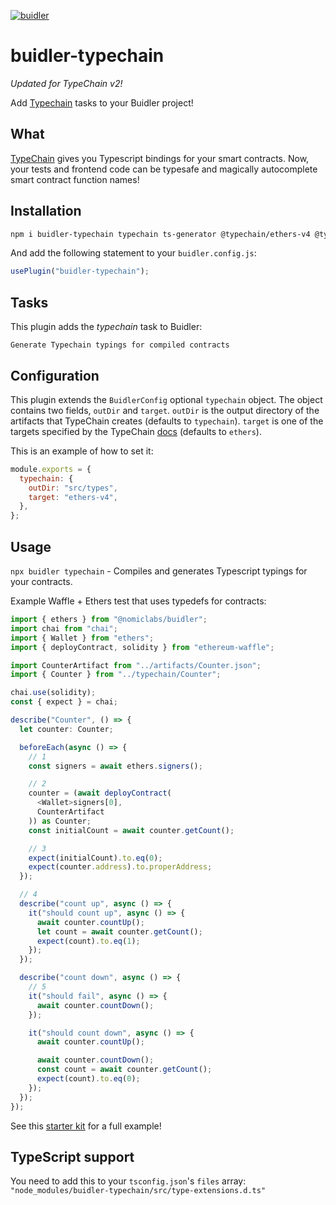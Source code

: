 [![buidler](https://buidler.dev/buidler-plugin-badge.svg?1)](https://buidler.dev)

# buidler-typechain

_Updated for TypeChain v2!_

Add [Typechain](https://www.github.com/ethereum-ts/TypeChain) tasks to your Buidler project!

## What

[TypeChain](https://www.github.com/ethereum-ts/TypeChain) gives you Typescript bindings for your smart contracts. Now, your tests and frontend code can be typesafe and magically autocomplete smart contract function names!

## Installation

```bash
npm i buidler-typechain typechain ts-generator @typechain/ethers-v4 @typechain/truffle-v5 @typechain/web3-v1 @typechain/truffle-v4
```

And add the following statement to your `buidler.config.js`:

```js
usePlugin("buidler-typechain");
```

## Tasks

This plugin adds the _typechain_ task to Buidler:

```
Generate Typechain typings for compiled contracts
```

## Configuration

This plugin extends the `BuidlerConfig` optional `typechain` object. The object contains two fields, `outDir` and `target`. `outDir` is the output directory of the artifacts that TypeChain creates (defaults to `typechain`). `target` is one of the targets specified by the TypeChain [docs](https://github.com/ethereum-ts/TypeChain#cli) (defaults to `ethers`).

This is an example of how to set it:

```js
module.exports = {
  typechain: {
    outDir: "src/types",
    target: "ethers-v4",
  },
};
```

## Usage

`npx buidler typechain` - Compiles and generates Typescript typings for your contracts.

Example Waffle + Ethers test that uses typedefs for contracts:

```ts
import { ethers } from "@nomiclabs/buidler";
import chai from "chai";
import { Wallet } from "ethers";
import { deployContract, solidity } from "ethereum-waffle";

import CounterArtifact from "../artifacts/Counter.json";
import { Counter } from "../typechain/Counter";

chai.use(solidity);
const { expect } = chai;

describe("Counter", () => {
  let counter: Counter;

  beforeEach(async () => {
    // 1
    const signers = await ethers.signers();

    // 2
    counter = (await deployContract(
      <Wallet>signers[0],
      CounterArtifact
    )) as Counter;
    const initialCount = await counter.getCount();

    // 3
    expect(initialCount).to.eq(0);
    expect(counter.address).to.properAddress;
  });

  // 4
  describe("count up", async () => {
    it("should count up", async () => {
      await counter.countUp();
      let count = await counter.getCount();
      expect(count).to.eq(1);
    });
  });

  describe("count down", async () => {
    // 5
    it("should fail", async () => {
      await counter.countDown();
    });

    it("should count down", async () => {
      await counter.countUp();

      await counter.countDown();
      const count = await counter.getCount();
      expect(count).to.eq(0);
    });
  });
});
```

See this [starter kit](https://github.com/rhlsthrm/typescript-solidity-dev-starter-kit) for a full example!

## TypeScript support

You need to add this to your `tsconfig.json`'s `files` array:
`"node_modules/buidler-typechain/src/type-extensions.d.ts"`
